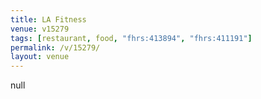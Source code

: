 ```yaml
---
title: LA Fitness
venue: v15279
tags: [restaurant, food, "fhrs:413894", "fhrs:411191"]
permalink: /v/15279/
layout: venue
---
```

null